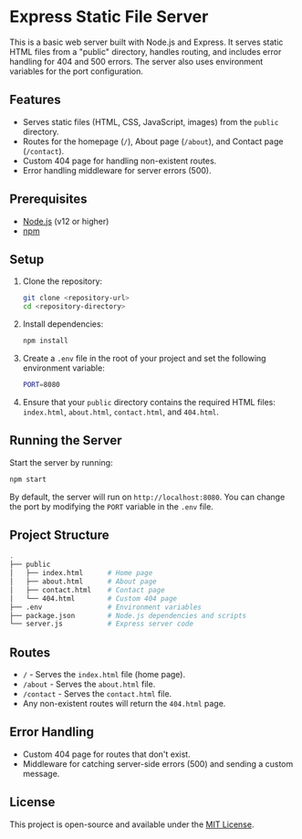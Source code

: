 # Express Static File Server

This is a basic web server built with Node.js and Express. It serves static HTML files from a "public" directory, handles routing, and includes error handling for 404 and 500 errors. The server also uses environment variables for the port configuration.

## Features

- Serves static files (HTML, CSS, JavaScript, images) from the `public` directory.
- Routes for the homepage (`/`), About page (`/about`), and Contact page (`/contact`).
- Custom 404 page for handling non-existent routes.
- Error handling middleware for server errors (500).

## Prerequisites

- [Node.js](https://nodejs.org/) (v12 or higher)
- [npm](https://www.npmjs.com/)

## Setup

1. Clone the repository:

   ```bash
   git clone <repository-url>
   cd <repository-directory>
   ```

2. Install dependencies:

   ```bash
   npm install
   ```

3. Create a `.env` file in the root of your project and set the following environment variable:

   ```bash
   PORT=8080
   ```

4. Ensure that your `public` directory contains the required HTML files: `index.html`, `about.html`, `contact.html`, and `404.html`.

## Running the Server

Start the server by running:

```bash
npm start
```

By default, the server will run on `http://localhost:8080`. You can change the port by modifying the `PORT` variable in the `.env` file.

## Project Structure

```bash
.
├── public
│   ├── index.html      # Home page
│   ├── about.html      # About page
│   ├── contact.html    # Contact page
│   └── 404.html        # Custom 404 page
├── .env                # Environment variables
├── package.json        # Node.js dependencies and scripts
└── server.js           # Express server code
```

## Routes

- `/` - Serves the `index.html` file (home page).
- `/about` - Serves the `about.html` file.
- `/contact` - Serves the `contact.html` file.
- Any non-existent routes will return the `404.html` page.

## Error Handling

- Custom 404 page for routes that don't exist.
- Middleware for catching server-side errors (500) and sending a custom message.

## License

This project is open-source and available under the [MIT License](LICENSE).

```

```
